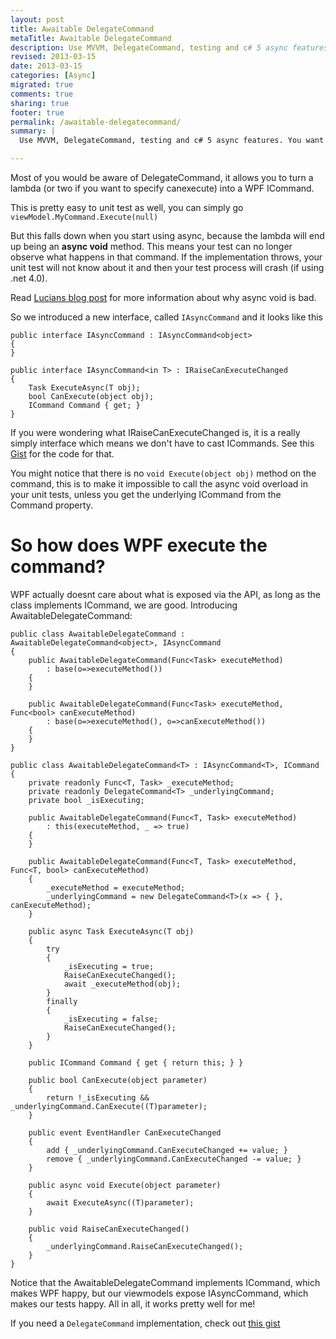 ```yaml
---
layout: post
title: Awaitable DelegateCommand
metaTitle: Awaitable DelegateCommand
description: Use MVVM, DelegateCommand, testing and c# 5 async features. You want to see this
revised: 2013-03-15
date: 2013-03-15
categories: [Async]
migrated: true
comments: true
sharing: true
footer: true
permalink: /awaitable-delegatecommand/
summary: | 
  Use MVVM, DelegateCommand, testing and c# 5 async features. You want to see this

---
```

Most of you would be aware of DelegateCommand, it allows you to turn a lambda (or two if you want to specify canexecute) into a WPF ICommand.

This is pretty easy to unit test as well, you can simply go `viewModel.MyCommand.Execute(null)`

But this falls down when you start using async, because the lambda will end up being an **async void** method. This means your test can no longer observe what happens in that command. If the implementation throws, your unit test will not know about it and then your test process will crash (if using .net 4.0).

Read [Lucians blog post](http://blogs.msdn.com/b/lucian/archive/2013/02/18/talk-the-new-async-design-patterns.aspx) for more information about why async void is bad.

So we introduced a new interface, called `IAsyncCommand` and it looks like this
<!-- more -->
    public interface IAsyncCommand : IAsyncCommand<object>
    {
    }

    public interface IAsyncCommand<in T> : IRaiseCanExecuteChanged
    {
        Task ExecuteAsync(T obj);
        bool CanExecute(object obj);
        ICommand Command { get; }
    }

If you were wondering what IRaiseCanExecuteChanged is, it is a really simply interface which means we don't have to cast ICommands. See this [Gist](https://gist.github.com/JakeGinnivan/5166866) for the code for that.

You might notice that there is no `void Execute(object obj)` method on the command, this is to make it impossible to call the async void overload in your unit tests, unless you get the underlying ICommand from the Command property.

# So how does WPF execute the command?
WPF actually doesnt care about what is exposed via the API, as long as the class implements ICommand, we are good. Introducing AwaitableDelegateCommand:

    public class AwaitableDelegateCommand : AwaitableDelegateCommand<object>, IAsyncCommand
    {
        public AwaitableDelegateCommand(Func<Task> executeMethod) 
            : base(o=>executeMethod())
        {
        }

        public AwaitableDelegateCommand(Func<Task> executeMethod, Func<bool> canExecuteMethod) 
            : base(o=>executeMethod(), o=>canExecuteMethod())
        {
        }
    }

    public class AwaitableDelegateCommand<T> : IAsyncCommand<T>, ICommand
    {
        private readonly Func<T, Task> _executeMethod;
        private readonly DelegateCommand<T> _underlyingCommand;
        private bool _isExecuting;

        public AwaitableDelegateCommand(Func<T, Task> executeMethod)
            : this(executeMethod, _ => true)
        {
        }

        public AwaitableDelegateCommand(Func<T, Task> executeMethod, Func<T, bool> canExecuteMethod)
        {
            _executeMethod = executeMethod;
            _underlyingCommand = new DelegateCommand<T>(x => { }, canExecuteMethod);
        }

        public async Task ExecuteAsync(T obj)
        {
            try
            {
                _isExecuting = true;
                RaiseCanExecuteChanged();
                await _executeMethod(obj);
            }
            finally
            {
                _isExecuting = false;
                RaiseCanExecuteChanged();
            }
        }

        public ICommand Command { get { return this; } }

        public bool CanExecute(object parameter)
        {
            return !_isExecuting && _underlyingCommand.CanExecute((T)parameter);
        }

        public event EventHandler CanExecuteChanged
        {
            add { _underlyingCommand.CanExecuteChanged += value; }
            remove { _underlyingCommand.CanExecuteChanged -= value; }
        }

        public async void Execute(object parameter)
        {
            await ExecuteAsync((T)parameter);
        }

        public void RaiseCanExecuteChanged()
        {
            _underlyingCommand.RaiseCanExecuteChanged();
        }
    }

Notice that the AwaitableDelegateCommand implements ICommand, which makes WPF happy, but our viewmodels expose IAsyncCommand, which makes our tests happy. All in all, it works pretty well for me!

If you need a `DelegateCommand` implementation, check out [this gist](https://gist.github.com/JakeGinnivan/5166898)
